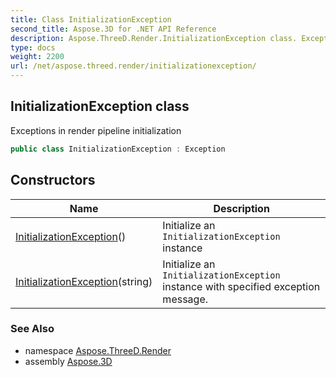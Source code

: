 ```yaml
---
title: Class InitializationException
second_title: Aspose.3D for .NET API Reference
description: Aspose.ThreeD.Render.InitializationException class. Exceptions in render pipeline initialization
type: docs
weight: 2200
url: /net/aspose.threed.render/initializationexception/
---
```

## InitializationException class

Exceptions in render pipeline initialization

```csharp
public class InitializationException : Exception
```

## Constructors

| Name | Description |
| --- | --- |
| [InitializationException](initializationexception/#constructor)() | Initialize an `InitializationException` instance |
| [InitializationException](initializationexception/#constructor_1)(string) | Initialize an `InitializationException` instance with specified exception message. |

### See Also

* namespace [Aspose.ThreeD.Render](../../aspose.threed.render/)
* assembly [Aspose.3D](../../)


